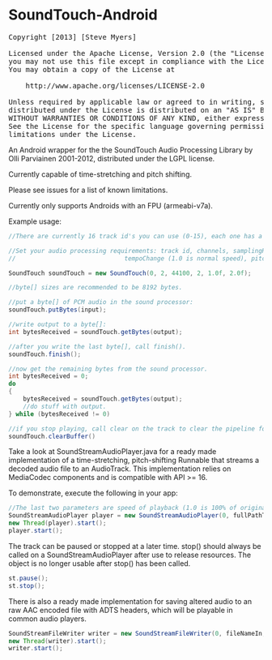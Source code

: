 SoundTouch-Android
==================
<pre>
Copyright [2013] [Steve Myers]

Licensed under the Apache License, Version 2.0 (the "License");
you may not use this file except in compliance with the License.
You may obtain a copy of the License at

    http://www.apache.org/licenses/LICENSE-2.0

Unless required by applicable law or agreed to in writing, software
distributed under the License is distributed on an "AS IS" BASIS,
WITHOUT WARRANTIES OR CONDITIONS OF ANY KIND, either express or implied.
See the License for the specific language governing permissions and
limitations under the License.
</pre>


An Android wrapper for the the SoundTouch Audio Processing Library by Olli Parviainen 2001-2012,
distributed under the LGPL license.

Currently capable of time-stretching and pitch shifting.

Please see issues for a list of known limitations.

Currently only supports Androids with an FPU (armeabi-v7a).

Example usage:

```java
//There are currently 16 track id's you can use (0-15), each one has a separate SoundTouch processor.

//Set your audio processing requirements: track id, channels, samplingRate, bytesPerSample, 
//                              tempoChange (1.0 is normal speed), pitchChange (in semi-tones)

SoundTouch soundTouch = new SoundTouch(0, 2, 44100, 2, 1.0f, 2.0f);

//byte[] sizes are recommended to be 8192 bytes.

//put a byte[] of PCM audio in the sound processor:
soundTouch.putBytes(input);

//write output to a byte[]:
int bytesReceived = soundTouch.getBytes(output);

//after you write the last byte[], call finish().
soundTouch.finish();

//now get the remaining bytes from the sound processor.
int bytesReceived = 0;
do
{
    bytesReceived = soundTouch.getBytes(output);
    //do stuff with output.
} while (bytesReceived != 0)

//if you stop playing, call clear on the track to clear the pipeline for later use.
soundTouch.clearBuffer()
```

Take a look at SoundStreamAudioPlayer.java for a ready made implementation of a time-stretching, pitch-shifting
Runnable that streams a decoded audio file to an AudioTrack. This implementation relies on MediaCodec components and is compatible with API >= 16.

To demonstrate, execute the following in your app:

```java
//The last two parameters are speed of playback (1.0 is 100% of original speed) and pitch adjustment in semi-tones.
SoundStreamAudioPlayer player = new SoundStreamAudioPlayer(0, fullPathToAudioFile, 1.0f, 0.0f);
new Thread(player).start();
player.start();
````
The track can be paused or stopped at a later time.
stop() should always be called on a SoundStreamAudioPlayer after use to release resources. The object is no longer usable after stop() has been called.

```java
st.pause();
st.stop();
````
There is also a ready made implementation for saving altered audio to an raw AAC encoded file with ADTS headers, which will be playable in common audio players.

```java
SoundStreamFileWriter writer = new SoundStreamFileWriter(0, fileNameIn, fileNameOut, tempo, pitch);
new Thread(writer).start();
writer.start();
````
